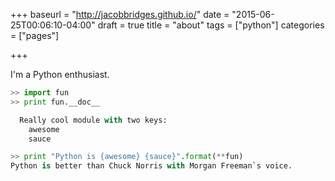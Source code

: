 +++
baseurl = "http://jacobbridges.github.io/"
date = "2015-06-25T00:06:10-04:00"
draft = true
title = "about"
tags = ["python"]
categories = ["pages"]

+++

I'm a Python enthusiast.

```python
>> import fun
>> print fun.__doc__

  Really cool module with two keys:
    awesome
    sauce

>> print "Python is {awesome} {sauce}".format(**fun)
Python is better than Chuck Norris with Morgan Freeman`s voice.
```
